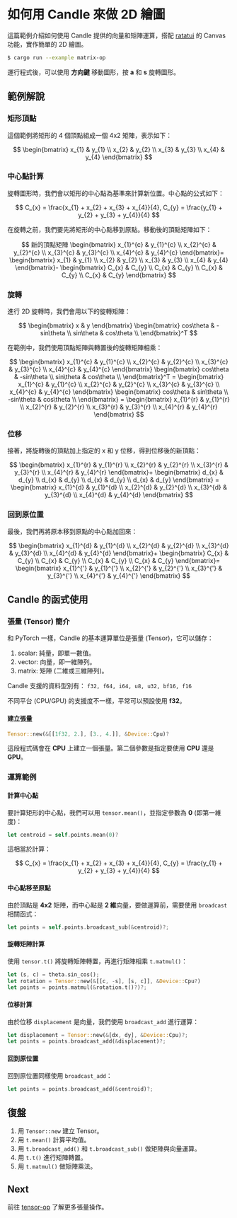 # 如何用 Candle 來做 2D 繪圖

這篇範例介紹如何使用 Candle 提供的向量和矩陣運算，搭配 [ratatui](https://ratatui.rs/) 的 Canvas 功能，實作簡單的 2D 繪圖。

```sh
$ cargo run --example matrix-op
```

運行程式後，可以使用 **方向鍵** 移動圖形，按 **a** 和 **s** 旋轉圖形。

## 範例解說

### 矩形頂點

這個範例將矩形的 4 個頂點組成一個 4x2 矩陣，表示如下：

$$
\begin{bmatrix}
x_{1} & y_{1} \\
x_{2} & y_{2} \\
x_{3} & y_{3} \\
x_{4} & y_{4}
\end{bmatrix}
$$

### 中心點計算

旋轉圖形時，我們會以矩形的中心點為基準來計算新位置。中心點的公式如下：

$$
C_{x} = \frac{x_{1} + x_{2} + x_{3} + x_{4}}{4},
C_{y} = \frac{y_{1} + y_{2} + y_{3} + y_{4}}{4}
$$

在旋轉之前，我們要先將矩形的中心點移到原點。移動後的頂點矩陣如下：

$$
新的頂點矩陣 \begin{bmatrix}
x_{1}^{c} & y_{1}^{c} \\
x_{2}^{c} & y_{2}^{c} \\
x_{3}^{c} & y_{3}^{c} \\
x_{4}^{c} & y_{4}^{c}
\end{bmatrix}=
\begin{bmatrix}
x_{1} & y_{1} \\
x_{2} & y_{2} \\
x_{3} & y_{3} \\
x_{4} & y_{4}
\end{bmatrix}-
\begin{bmatrix}
C_{x} & C_{y} \\
C_{x} & C_{y} \\
C_{x} & C_{y} \\
C_{x} & C_{y}
\end{bmatrix}
$$

### 旋轉

進行 2D 旋轉時，我們會用以下的旋轉矩陣：

$$
\begin{bmatrix}
x & y
\end{bmatrix}
\begin{bmatrix}
cos\theta  & -sin\theta  \\
sin\theta & cos\theta \\
\end{bmatrix}^T
$$

在範例中，我們使用頂點矩陣與轉置後的旋轉矩陣相乘：

$$
\begin{bmatrix}
x_{1}^{c} & y_{1}^{c} \\
x_{2}^{c} & y_{2}^{c} \\
x_{3}^{c} & y_{3}^{c} \\
x_{4}^{c} & y_{4}^{c}
\end{bmatrix}
\begin{bmatrix}
cos\theta  & -sin\theta  \\
sin\theta & cos\theta \\
\end{bmatrix}^T =
\begin{bmatrix}
x_{1}^{c} & y_{1}^{c} \\
x_{2}^{c} & y_{2}^{c} \\
x_{3}^{c} & y_{3}^{c} \\
x_{4}^{c} & y_{4}^{c}
\end{bmatrix}
\begin{bmatrix}
cos\theta  & sin\theta  \\
-sin\theta & cos\theta \\
\end{bmatrix} =
\begin{bmatrix}
x_{1}^{r} & y_{1}^{r} \\
x_{2}^{r} & y_{2}^{r} \\
x_{3}^{r} & y_{3}^{r} \\
x_{4}^{r} & y_{4}^{r}
\end{bmatrix}
$$

### 位移

接著，將旋轉後的頂點加上指定的 x 和 y 位移，得到位移後的新頂點：

$$
\begin{bmatrix}
x_{1}^{r} & y_{1}^{r} \\
x_{2}^{r} & y_{2}^{r} \\
x_{3}^{r} & y_{3}^{r} \\
x_{4}^{r} & y_{4}^{r}
\end{bmatrix}+
\begin{bmatrix}
d_{x} & d_{y} \\
d_{x} & d_{y} \\
d_{x} & d_{y} \\
d_{x} & d_{y}
\end{bmatrix} =
\begin{bmatrix}
x_{1}^{d} & y_{1}^{d} \\
x_{2}^{d} & y_{2}^{d} \\
x_{3}^{d} & y_{3}^{d} \\
x_{4}^{d} & y_{4}^{d}
\end{bmatrix}
$$

### 回到原位置

最後，我們再將原本移到原點的中心點加回來：

$$
\begin{bmatrix}
x_{1}^{d} & y_{1}^{d} \\
x_{2}^{d} & y_{2}^{d} \\
x_{3}^{d} & y_{3}^{d} \\
x_{4}^{d} & y_{4}^{d}
\end{bmatrix}+
\begin{bmatrix}
C_{x} & C_{y} \\
C_{x} & C_{y} \\
C_{x} & C_{y} \\
C_{x} & C_{y}
\end{bmatrix}=
\begin{bmatrix}
x_{1}^{'} & y_{1}^{'} \\
x_{2}^{'} & y_{2}^{'} \\
x_{3}^{'} & y_{3}^{'} \\
x_{4}^{'} & y_{4}^{'}
\end{bmatrix}
$$

## Candle 的函式使用

### 張量 (Tensor) 簡介

和 PyTorch 一樣，Candle 的基本運算單位是張量 (Tensor)，它可以儲存：

1. scalar: 純量，即單一數值。
1. vector: 向量，即一維陣列。
1. matrix: 矩陣 (二維或三維陣列)。

Candle 支援的資料型別有：
`f32, f64, i64, u8, u32, bf16, f16`

不同平台 (CPU/GPU) 的支援度不一樣，平常可以預設使用 **f32**。

#### 建立張量

```rust
Tensor::new(&[[1f32, 2.], [3., 4.]], &Device::Cpu)?
```

這段程式碼會在 **CPU** 上建立一個張量。第二個參數是指定要使用 **CPU** 還是 **GPU**。

### 運算範例

#### 計算中心點

要計算矩形的中心點，我們可以用 `tensor.mean()`，並指定參數為 **0** (即第一維度)：

```rust
let centroid = self.points.mean(0)?
```

這相當於計算：

$$
C_{x} = \frac{x_{1} + x_{2} + x_{3} + x_{4}}{4},
C_{y} = \frac{y_{1} + y_{2} + y_{3} + y_{4}}{4}
$$

#### 中心點移至原點

由於頂點是 **4x2** 矩陣，而中心點是 **2 維**向量，要做運算前，需要使用 `broadcast` 相關函式：

```rust
let points = self.points.broadcast_sub(&centroid)?;
```

#### 旋轉矩陣計算

使用 `tensor.t()` 將旋轉矩陣轉置，再進行矩陣相乘 `t.matmul()`：

```rust
let (s, c) = theta.sin_cos();
let rotation = Tensor::new(&[[c, -s], [s, c]], &Device::Cpu?)
let points = points.matmul(&rotation.t()?)?;
```

#### 位移計算

由於位移 `displacement` 是向量，我們使用 `broadcast_add` 進行運算：

```rust
let displacement = Tensor::new(&[dx, dy], &Device::Cpu)?;
let points = points.broadcast_add(&displacement)?;
```

#### 回到原位置

回到原位置同樣使用 `broadcast_add`：

```rust
let points = points.broadcast_add(&centroid)?;
```

## 復盤

1. 用 `Tensor::new` 建立 Tensor。
1. 用 `t.mean()` 計算平均值。
1. 用 `t.broadcast_add()` 和 `t.broadcast_sub()` 做矩陣與向量運算。
1. 用 `t.t()` 進行矩陣轉置。
1. 用 `t.matmul()` 做矩陣乘法。

## Next

前往 [tensor-op](../tensor-op/README.md) 了解更多張量操作。

